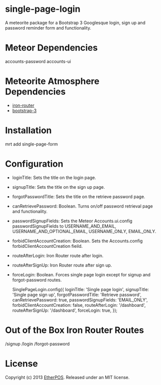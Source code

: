 # single-page-login

A meteorite package for a Bootstrap 3 Googlesque login, sign up and password reminder form and functionality.

# Meteor Dependencies
accounts-password
accounts-ui

# Meteorite Atmosphere Dependencies
* [iron-router](https://atmosphere.meteor.com/package/iron-router "iron-router")
* [bootstrap-3](https://atmosphere.meteor.com/package/bootstrap-3 "bootstrap-e")

# Installation

  mrt add single-page-form

# Configuration

* loginTitle: Sets the title on the login page.
* signupTitle: Sets the title on the sign up page.
* forgotPasswordTitle: Sets the title on the retrieve password page.
* canRetrievePassword: Boolean. Turns on/off password retrieval page and functionality.
* passwordSignupFields: Sets the Meteor Accounts.ui.config passwordSignupFields to USERNAME_AND_EMAIL, USERNAME_AND_OPTIONAL_EMAIL, USERNAME_ONLY, EMAIL_ONLY.
* forbidClientAccountCreation: Boolean. Sets the Accounts.config forbidClientAccountCreation fieild.
* routeAfterLogin: Iron Router route after login.
* routeAfterSignUp: Iron Router route after sign up.
* forceLogin: Boolean.  Forces single page login except for signup and forgot-password routes.

  SinglePageLogin.config({
    loginTitle: 'Single page login',
    signupTitle: 'Single page sign up',
    forgotPasswordTitle: 'Retrieve password',
    canRetrievePassword: true,
    passwordSignupFields: 'EMAIL_ONLY',
    forbidClientAccountCreation: false,
    routeAfterLogin: '/dashboard',
    routeAfterSignUp: '/dashboard',
    forceLogin: true,
  });

# Out of the Box Iron Router Routes
  /signup
  /login
  /forgot-password

# License
Copyright (c) 2013 [EtherPOS](http://www.etherpos.com/ "EtherPOS, LLC"). Released under an MIT license.